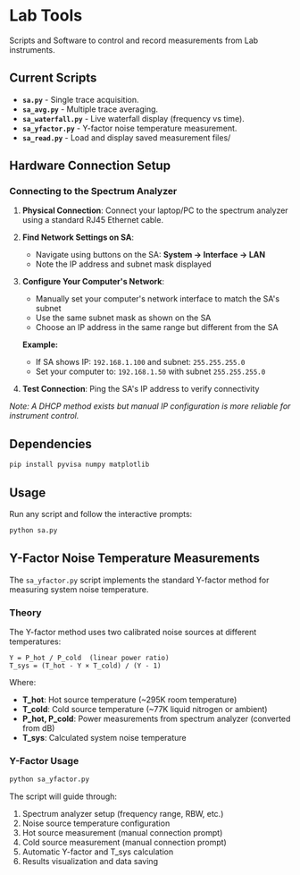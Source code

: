 # Lab Tools

Scripts and Software to control and record measurements from Lab instruments.

## Current Scripts

- **`sa.py`** - Single trace acquisition.
- **`sa_avg.py`** - Multiple trace averaging.
- **`sa_waterfall.py`** - Live waterfall display (frequency vs time).
- **`sa_yfactor.py`** - Y-factor noise temperature measurement.
- **`sa_read.py`** - Load and display saved measurement files/

## Hardware Connection Setup

### Connecting to the Spectrum Analyzer

1. **Physical Connection**: Connect your laptop/PC to the spectrum analyzer using a standard RJ45 Ethernet cable.

2. **Find Network Settings on SA**:
   - Navigate using buttons on the SA: **System → Interface → LAN**
   - Note the IP address and subnet mask displayed

3. **Configure Your Computer's Network**:
   - Manually set your computer's network interface to match the SA's subnet
   - Use the same subnet mask as shown on the SA
   - Choose an IP address in the same range but different from the SA

   **Example:**
   - If SA shows IP: `192.168.1.100` and subnet: `255.255.255.0`
   - Set your computer to: `192.168.1.50` with subnet `255.255.255.0`

4. **Test Connection**: Ping the SA's IP address to verify connectivity

*Note: A DHCP method exists but manual IP configuration is more reliable for instrument control.*

## Dependencies

```bash
pip install pyvisa numpy matplotlib
```

## Usage

Run any script and follow the interactive prompts:

```bash
python sa.py
```

## Y-Factor Noise Temperature Measurements

The `sa_yfactor.py` script implements the standard Y-factor method for measuring system noise temperature.

### Theory

The Y-factor method uses two calibrated noise sources at different temperatures:

```text
Y = P_hot / P_cold  (linear power ratio)
T_sys = (T_hot - Y × T_cold) / (Y - 1)
```

Where:

- **T_hot**: Hot source temperature (~295K room temperature)
- **T_cold**: Cold source temperature (~77K liquid nitrogen or ambient)
- **P_hot, P_cold**: Power measurements from spectrum analyzer (converted from dB)
- **T_sys**: Calculated system noise temperature

### Y-Factor Usage

```bash
python sa_yfactor.py
```

The script will guide through:

1. Spectrum analyzer setup (frequency range, RBW, etc.)
2. Noise source temperature configuration
3. Hot source measurement (manual connection prompt)
4. Cold source measurement (manual connection prompt)
5. Automatic Y-factor and T_sys calculation
6. Results visualization and data saving